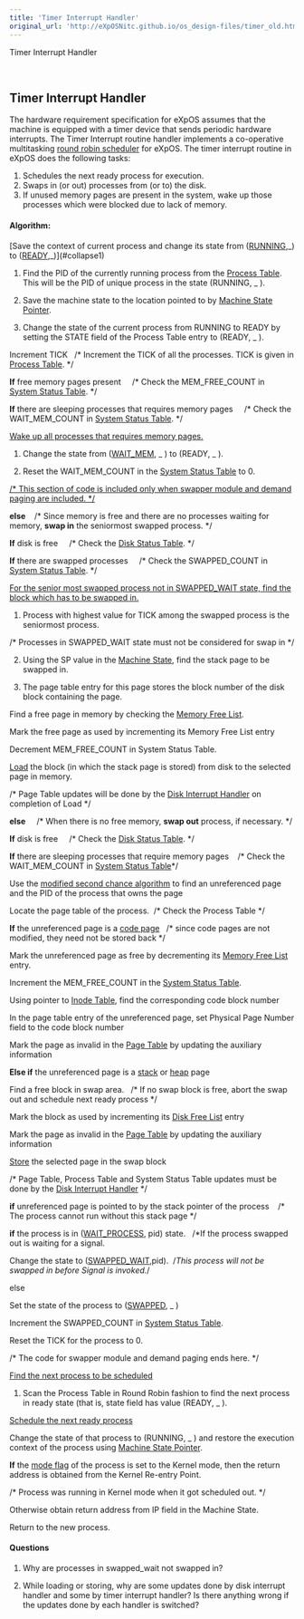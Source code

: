 ```yaml
---
title: 'Timer Interrupt Handler'
original_url: 'http://eXpOSNitc.github.io/os_design-files/timer_old.html'
---
```








Timer Interrupt Handler


































 



























  
  
  




Timer Interrupt Handler
-----------------------


  

  

The hardware requirement specification for eXpOS assumes that the machine is equipped with a timer device that sends periodic hardware interrupts. The Timer Interrupt routine handler implements a co-operative multitasking [round robin scheduler](http://en.wikipedia.org/wiki/Round-robin_scheduling) for eXpOS. The timer interrupt routine in eXpOS does the following tasks: 
 1. Schedules the next ready process for execution.
2. Swaps in (or out) processes from (or to) the disk.
3. If unused memory pages are present in the system, wake up those processes which were blocked due to lack of memory.


  

#### Algorithm:


[Save the context of current process and change its state from ([RUNNING](constants.html),\_) to ([READY](constants.html),\_)](#collapse1)




 1. Find the PID of the currently running process from the [Process Table](process_table.html). This will be the PID of unique process in the state (RUNNING, \_ ).


 2. Save the machine state to the location pointed to by [Machine State Pointer](process_table.html#machine_state). 


3. Change the state of the current process from RUNNING to READY by setting the STATE field of the Process Table entry to (READY, \_ ). 



Increment TICK   /* Increment the TICK of all the processes. TICK is given in [Process Table](process_table.html). */ 


**If** free memory pages present     /* Check the MEM\_FREE\_COUNT in [System Status Table](mem_ds.html#ss_table). */


**If** there are sleeping processes that requires memory pages     /* Check the WAIT\_MEM\_COUNT in [System Status Table](mem_ds.html#ss_table). */


[Wake up all processes that requires memory pages.](#collapse5)



1. Change the state from ([WAIT\_MEM](constants.html), \_ ) to (READY, \_ ).


2. Reset the WAIT\_MEM\_COUNT in the [System Status Table](mem_ds.html#ss_table) to 0.




[/* This section of code is included only when swapper module and demand paging are included. */](#collapse14)



**else**    /* Since memory is free and there are no processes waiting for memory, **swap in** the seniormost swapped process. */


**If** disk is free     /* Check the [Disk Status Table](mem_ds.html#ds_table). */


**If** there are swapped processes     /* Check the SWAPPED\_COUNT in [System Status Table](mem_ds.html#ss_table). */


[For the senior most swapped process not in SWAPPED\_WAIT state, find the block which has to be swapped in.](#collapse7)



1. Process with highest value for TICK among the swapped process is the seniormost process.


 /* Processes in SWAPPED\_WAIT state must not be considered for swap in */ 


2. Using the SP value in the [Machine State](process_table.html#Machine_state), find the stack page to be swapped in.


3. The page table entry for this page stores the block number of the disk block containing the page.



Find a free page in memory by checking the [Memory Free List](mem_ds.html).


Mark the free page as used by incrementing its Memory Free List entry 


Decrement MEM\_FREE\_COUNT in System Status Table.


[Load](load_store.html) the block (in which the stack page is stored) from disk to the selected page in memory.


/* Page Table updates will be done by the [Disk Interrupt Handler](disk_interrupt.html) on completion of Load */


**else**     /* When there is no free memory, **swap out** process, if necessary. */


**If** disk is free     /* Check the [Disk Status Table](mem_ds.html#ds_table). */


**If** there are sleeping processes that require memory pages    /* Check the WAIT\_MEM\_COUNT in [System Status Table](mem_ds.html#ss_table)*/


Use the [modified second chance algorithm](sec_chance_algo.html) to find an unreferenced page and the PID of the process that owns the page


Locate the page table of the process.  /* Check the Process Table */


**If** the unreferenced page is a [code page](../os_spec-files/processmodel.html)   /* since code pages are not modified, they need not be stored back */


Mark the unreferenced page as free by decrementing its [Memory Free List](mem_ds.html#mem_free_list) entry.


Increment the MEM\_FREE\_COUNT in the [System Status Table](mem_ds.html#ss_table).


Using pointer to [Inode Table](disk_ds.html#inode_table), find the corresponding code block number


In the page table entry of the unreferenced page, set Physical Page Number field to the code block number


Mark the page as invalid in the [Page Table](process_table.html#per_page_table) by updating the auxiliary information


**Else if** the unreferenced page is a [stack](../os_spec-files/processmodel.html) or [heap](../os_spec-files/processmodel.html) page


Find a free block in swap area.   /* If no swap block is free, abort the swap out and schedule next ready process */


 Mark the block as used by incrementing its [Disk Free List](disk_ds.html) entry


Mark the page as invalid in the [Page Table](process_table.html#per_page_table) by updating the auxiliary information


[Store](load_store.html) the selected page in the swap block


/* Page Table, Process Table and System Status Table updates must be done by the [Disk Interrupt Handler](disk_interrupt.html) */ 


**if** unreferenced page is pointed to by the stack pointer of the process    /* The process cannot run without this stack page */


**if** the process is in ([WAIT\_PROCESS](constants.html), pid) state.   /*If the process swapped out is waiting for a signal.


Change the state to ([SWAPPED\_WAIT](constants.html),pid).  /*This process will not be swapped in before Signal is invoked.*/


else


Set the state of the process to ([SWAPPED](constants.html), \_ ) 


Increment the SWAPPED\_COUNT in [System Status Table](mem_ds.html#ss_table).


Reset the TICK for the process to 0.


/* The code for swapper module and demand paging ends here. */




[Find the next process to be scheduled](#collapse10) 



1. Scan the Process Table in Round Robin fashion to find the next process in ready state (that is, state field has value (READY, \_ ).



[Schedule the next ready process](#collapse11)



Change the state of that process to (RUNNING, \_ ) and restore the execution context of the process using [Machine State Pointer](process_table.html#Machine_state). 


**If** the [mode flag](process_table.html) of the process is set to the Kernel mode, then the return address is obtained from the Kernel Re-entry Point. 


/* Process was running in Kernel mode when it got scheduled out. */


Otherwise obtain return address from IP field in the Machine State.


Return to the new process.



#### Questions


1. Why are processes in swapped\_wait not swapped in?


2. While loading or storing, why are some updates done by disk interrupt handler and some by timer interrupt handler? Is there anything wrong if the updates done by each handler is switched?














































